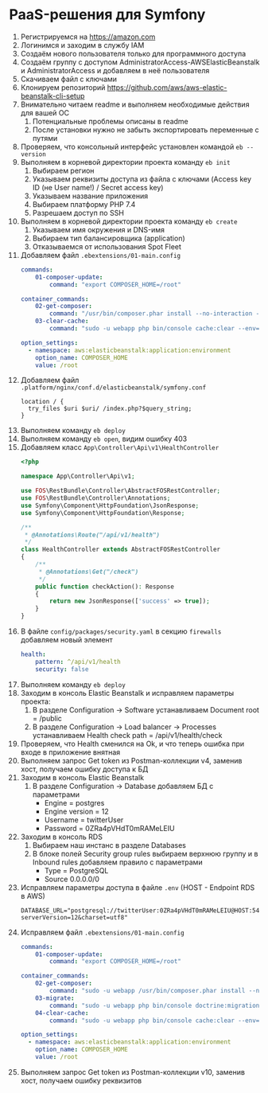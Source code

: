 # PaaS-решения для Symfony

1. Регистрируемся на https://amazon.com
1. Логинимся и заходим в службу IAM
1. Создаём нового пользователя только для программного доступа
1. Создаём группу с доступом AdministratorAccess-AWSElasticBeanstalk и AdministratorAccess и добавляем в неё
   пользователя
1. Скачиваем файл с ключами
1. Клонируем репозиторий https://github.com/aws/aws-elastic-beanstalk-cli-setup
1. Внимательно читаем readme и выполняем необходимые действия для вашей ОС
    1. Потенциальные проблемы описаны в readme
    1. После установки нужно не забыть экспортировать переменные с путями
1. Проверяем, что консольный интерфейс установлен командой `eb --version`
1. Выполняем в корневой директории проекта команду `eb init`
    1. Выбираем регион
    1. Указываем реквизиты доступа из файла с ключами (Access key ID (не User name!) / Secret access key)
    1. Указываем название приложения
    1. Выбираем платформу PHP 7.4
    1. Разрешаем доступ по SSH
1. Выполняем в корневой директории проекта команду `eb create`
     1. Указываем имя окружения и DNS-имя
     1. Выбираем тип балансировщика (application)
     1. Отказываемся от использования Spot Fleet
1. Добавляем файл `.ebextensions/01-main.config`
     ```yaml
     commands:
         01-composer-update:
             command: "export COMPOSER_HOME=/root"
    
     container_commands:
         02-get-composer:
             command: "/usr/bin/composer.phar install --no-interaction --optimize-autoloader"
         03-clear-cache:
             command: "sudo -u webapp php bin/console cache:clear --env=dev"
    
     option_settings:
       - namespace: aws:elasticbeanstalk:application:environment
         option_name: COMPOSER_HOME
         value: /root
     ```
1. Добавляем файл `.platform/nginx/conf.d/elasticbeanstalk/symfony.conf`
     ```
     location / {
       try_files $uri $uri/ /index.php?$query_string;
     }
     ```
1. Выполняем команду `eb deploy`
1. Выполняем команду `eb open`, видим ошибку 403
1. Добавляем класс `App\Controller\Api\v1\HealthController`
     ```php
     <?php
    
     namespace App\Controller\Api\v1;
    
     use FOS\RestBundle\Controller\AbstractFOSRestController;
     use FOS\RestBundle\Controller\Annotations;
     use Symfony\Component\HttpFoundation\JsonResponse;
     use Symfony\Component\HttpFoundation\Response;
    
     /**
      * @Annotations\Route("/api/v1/health")
      */
     class HealthController extends AbstractFOSRestController
     {
         /**
          * @Annotations\Get("/check")
          */
         public function checkAction(): Response
         {
             return new JsonResponse(['success' => true]);
         }
     }
     ```
1. В файле `config/packages/security.yaml` в секцию `firewalls` добавляем новый элемент
     ```yaml
     health:
         pattern: ^/api/v1/health
         security: false
     ```
1. Выполняем команду `eb deploy`
1. Заходим в консоль Elastic Beanstalk и исправляем параметры проекта:
     1. В разделе Configuration -> Software устанавливаем Document root = /public
     1. В разделе Configuration -> Load balancer -> Processes устанавливаем Health check path = /api/v1/health/check 
1. Проверяем, что Health сменился на Ok, и что теперь ошибка при входе в приложение внятная
1. Выполняем запрос Get token из Postman-коллекции v4, заменив хост, получаем ошибку доступа к БД
1. Заходим в консоль Elastic Beanstalk
     1. В разделе Configuration -> Database добавляем БД с параметрами
         - Engine = postgres
         - Engine version = 12
         - Username = twitterUser
         - Password = 0ZRa4pVHdT0mRAMeLEIU
1. Заходим в консоль RDS
     1. Выбираем наш инстанс в разделе Databases
     1. В блоке полей Security group rules выбираем верхнюю группу и в Inbound rules добавляем правило с параметрами
         - Type = PostgreSQL
         - Source 0.0.0.0/0
1. Исправляем параметры доступа в файле `.env` (HOST - Endpoint RDS в AWS)
    ```shell
    DATABASE_URL="postgresql://twitterUser:0ZRa4pVHdT0mRAMeLEIU@HOST:5432/ebdb?serverVersion=12&charset=utf8"
    ```
1. Исправляем файл `.ebextensions/01-main.config`
     ```yaml
     commands:
         01-composer-update:
             command: "export COMPOSER_HOME=/root"
    
     container_commands:
         02-get-composer:
             command: "sudo -u webapp /usr/bin/composer.phar install --no-interaction --optimize-autoloader"
         03-migrate:
             command: "sudo -u webapp php bin/console doctrine:migration:migrate --env=dev"
         04-clear-cache:
             command: "sudo -u webapp php bin/console cache:clear --env=dev"
    
     option_settings:
       - namespace: aws:elasticbeanstalk:application:environment
         option_name: COMPOSER_HOME
         value: /root
     ```
1. Выполняем запрос Get token из Postman-коллекции v10, заменив хост, получаем ошибку реквизитов
